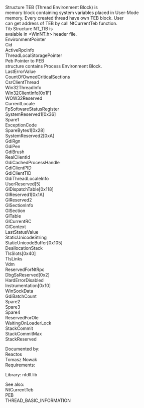Structure TEB \(Thread Environment Block\) is \
memory block containing system variables placed in User\-Mode \
memory. Every created thread have own TEB block. User \
can get address of TEB by call NtCurrentTeb function. \
Tib Structure NT\_TIB is \
avaiable in &lt;WinNT.h&gt; header file. \
EnvironmentPointer \
Cid \
ActiveRpcInfo \
ThreadLocalStoragePointer \
Peb Pointer to PEB \
structure contains Process Environment Block. \
LastErrorValue \
CountOfOwnedCriticalSections \
CsrClientThread \
Win32ThreadInfo \
Win32ClientInfo\[0x1F\] \
WOW32Reserved \
CurrentLocale \
FpSoftwareStatusRegister \
SystemReserved1\[0x36\] \
Spare1 \
ExceptionCode \
SpareBytes1\[0x28\] \
SystemReserved2\[0xA\] \
GdiRgn \
GdiPen \
GdiBrush \
RealClientId \
GdiCachedProcessHandle \
GdiClientPID \
GdiClientTID \
GdiThreadLocaleInfo \
UserReserved\[5\] \
GlDispatchTable\[0x118\] \
GlReserved1\[0x1A\] \
GlReserved2 \
GlSectionInfo \
GlSection \
GlTable \
GlCurrentRC \
GlContext \
LastStatusValue \
StaticUnicodeString \
StaticUnicodeBuffer\[0x105\] \
DeallocationStack \
TlsSlots\[0x40\] \
TlsLinks \
Vdm \
ReservedForNtRpc \
DbgSsReserved\[0x2\] \
HardErrorDisabled \
Instrumentation\[0x10\] \
WinSockData \
GdiBatchCount \
Spare2 \
Spare3 \
Spare4 \
ReservedForOle \
WaitingOnLoaderLock \
StackCommit \
StackCommitMax \
StackReserved

Documented by: \
Reactos \
Tomasz Nowak \
Requirements:

Library: ntdll.lib

See also: \
NtCurrentTeb \
PEB \
THREAD\_BASIC\_INFORMATION
